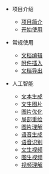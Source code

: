 - 项目介绍
  - [项目简介](introduce.md)
  - [开始使用](installation.md)

- 常规使用
  - [文档编辑](base.md)
  - [附件插入](insert.md)
  - [文档导出](export.md)

- 人工智能
  - [文本生成](chat.md)
  - [文生图片](text2image.md)
  - [图片优化](image2image.md)
  - [局部重绘](inpainting.md)
  - [图片理解](imagevision.md)
  - [语音生成](tts.md)
  - [语音识别](asr.md)
  - [文生视频](text2video.md)
  - [图生视频](image2video.md)
  - [视频理解](videovision.md)